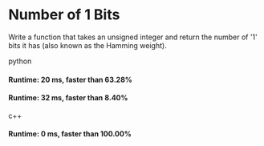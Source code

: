 # Number of 1 Bits

Write a function that takes an unsigned integer and return the number of '1' bits it has (also known as the Hamming weight).

python

#### Runtime: 20 ms, faster than 63.28%
#### Runtime: 32 ms, faster than 8.40%

c++

#### Runtime: 0 ms, faster than 100.00%

